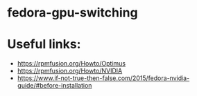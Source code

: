 # fedora-gpu-switching

# Useful links:
- https://rpmfusion.org/Howto/Optimus
- https://rpmfusion.org/Howto/NVIDIA
- https://www.if-not-true-then-false.com/2015/fedora-nvidia-guide/#before-installation
